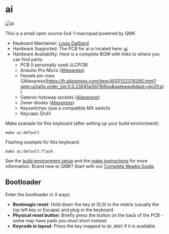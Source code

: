 # ai

![ai](https://i.imgur.com/4l6BzRh.png)

This is a small open source 5x4-1 macropad powered by QMK

* Keyboard Maintainer: [Louis Dalibard](https://github.com/make42)
* Hardware Supported: The PCB for ai is located here: [ai](https://github.com/make42/ai)
* Hardware Availability: Here is a complete BOM with links to where you can find parts:
  * PCB (I personally used JLCPCB)
  * Arduino Pro Micro ([Aliexpress](https://fr.aliexpress.com/item/32768308647.html?spm=a2g0o.order_list.0.0.3ccc5e5bU64POK&gatewayAdapt=glo2fra))
  * Female pin rows ([Aliexpress]https://fr.aliexpress.com/item/4001122376295.html?spm=a2g0o.order_list.0.0.23845e5bTBt8sp&gatewayAdapt=glo2fra))
  * Gateron hotswap sockets ([Aliexpress](https://fr.aliexpress.com/item/1005003129613578.html?spm=a2g0o.order_list.0.0.23845e5bTBt8sp&gatewayAdapt=glo2fra))
  * Zener diodes ([Aliexpress](https://fr.aliexpress.com/item/1005003276184193.html?spm=a2g0o.order_list.0.0.23845e5bTBt8sp&gatewayAdapt=glo2fra))
  * Keyswitches (use a compatible MX switch)
  * Keycaps (Duh)

Make example for this keyboard (after setting up your build environment):

    make ai:default

Flashing example for this keyboard:

    make ai:default:flash

See the [build environment setup](https://docs.qmk.fm/#/getting_started_build_tools) and the [make instructions](https://docs.qmk.fm/#/getting_started_make_guide) for more information. Brand new to QMK? Start with our [Complete Newbs Guide](https://docs.qmk.fm/#/newbs).

## Bootloader

Enter the bootloader in 3 ways:

-   **Bootmagic reset**: Hold down the key at (0,0) in the matrix (usually the top left key or Escape) and plug in the keyboard
-   **Physical reset button**: Briefly press the button on the back of the PCB - some may have pads you must short instead
-   **Keycode in layout**: Press the key mapped to `QK_BOOT` if it is available
